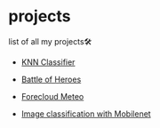 # projects
list of all my projects🛠

* [KNN Classifier](https://giacomoschiavo.github.io/projects/KNN-classifier/)

* [Battle of Heroes](https://giacomoschiavo.github.io/projects/battleofheroes/)

* [Forecloud Meteo](https://giacomoschiavo.github.io/projects/forecloudmeteo/)

* [Image classification with Mobilenet](https://giacomoschiavo.github.io/projects/image-classification-with-mobilenet/)
